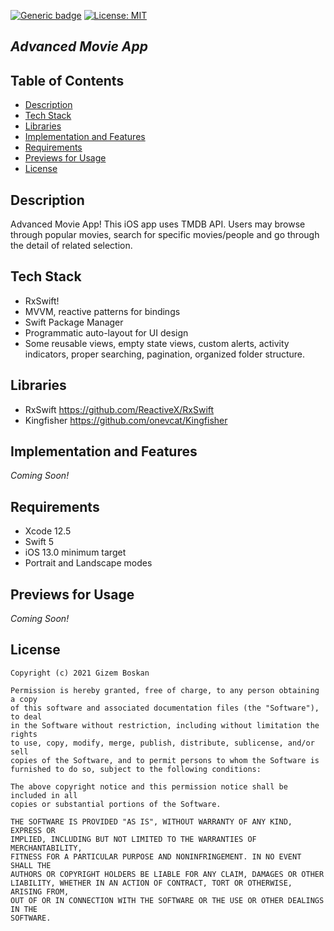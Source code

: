  [![Generic badge](https://img.shields.io/badge/Language-Swift-red.svg)](https://developer.apple.com/swift/) [![License: MIT](https://img.shields.io/badge/License-MIT-yellow.svg)](https://opensource.org/licenses/MIT)
 
## *Advanced Movie App*


## Table of Contents
- <a href="#description">Description</a>
- <a href="#tech-stack">Tech Stack</a>
- <a href="#libraries">Libraries</a>
- <a href="#implementation-and-features">Implementation and Features</a>
- <a href="#requirements">Requirements</a>
- <a href="#previews-for-usage">Previews for Usage</a>
- <a href="#license">License</a>

## Description

Advanced Movie App! This iOS app uses TMDB API. Users may browse through popular movies, search for specific movies/people and go through the detail of related selection.

## Tech Stack

* RxSwift!
* MVVM, reactive patterns for bindings 
* Swift Package Manager 
* Programmatic auto-layout for UI design
* Some reusable views, empty state views, custom alerts, activity indicators, proper searching, pagination, organized folder structure.


## Libraries

* RxSwift https://github.com/ReactiveX/RxSwift
* Kingfisher https://github.com/onevcat/Kingfisher

## Implementation and Features
*Coming Soon!*


## Requirements

* Xcode 12.5
* Swift 5
* iOS 13.0 minimum target
* Portrait and Landscape modes

## Previews for Usage 
*Coming Soon!*


## License
```
Copyright (c) 2021 Gizem Boskan

Permission is hereby granted, free of charge, to any person obtaining a copy
of this software and associated documentation files (the "Software"), to deal
in the Software without restriction, including without limitation the rights
to use, copy, modify, merge, publish, distribute, sublicense, and/or sell
copies of the Software, and to permit persons to whom the Software is
furnished to do so, subject to the following conditions:

The above copyright notice and this permission notice shall be included in all
copies or substantial portions of the Software.

THE SOFTWARE IS PROVIDED "AS IS", WITHOUT WARRANTY OF ANY KIND, EXPRESS OR
IMPLIED, INCLUDING BUT NOT LIMITED TO THE WARRANTIES OF MERCHANTABILITY,
FITNESS FOR A PARTICULAR PURPOSE AND NONINFRINGEMENT. IN NO EVENT SHALL THE
AUTHORS OR COPYRIGHT HOLDERS BE LIABLE FOR ANY CLAIM, DAMAGES OR OTHER
LIABILITY, WHETHER IN AN ACTION OF CONTRACT, TORT OR OTHERWISE, ARISING FROM,
OUT OF OR IN CONNECTION WITH THE SOFTWARE OR THE USE OR OTHER DEALINGS IN THE
SOFTWARE.
```
